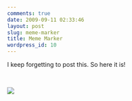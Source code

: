 ```yaml
---
comments: true
date: 2009-09-11 02:33:46
layout: post
slug: meme-marker
title: Meme Marker
wordpress_id: 10
---
```


I keep forgetting to post this. So here it is!




 




[![](http://sasheldon.files.wordpress.com/2009/09/mememarker.png?w=226)](http://sasheldon.files.wordpress.com/2009/09/mememarker.png?w=226)
